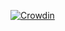 [![Crowdin](https://badges.crowdin.net/ton-lottery/localized.svg)](https://crowdin.com/project/ton-lottery)